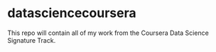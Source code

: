 # datasciencecoursera
This repo will contain all of my work from the Coursera Data Science Signature Track.
